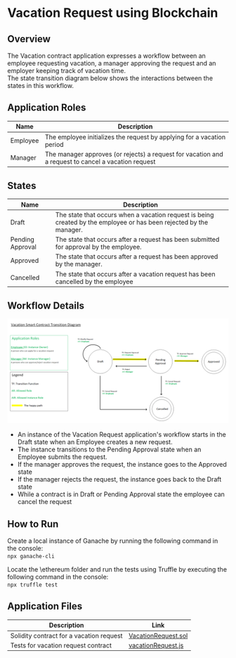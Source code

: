 Vacation Request using Blockchain
==================================

Overview
---------

The Vacation contract application expresses a workflow between an employee requesting vacation,
a manager approving the request and an employer keeping track of vacation time.  
The state transition diagram below shows the interactions between the states in this workflow. 

Application Roles 
------------------

| Name  |  Description |
|------------|-------------------------------------------------------------------------------------------|
| Employee  |  The employee initializes the request by applying for a vacation period                              
| Manager |  The manager approves (or rejects) a request for vacation and a request to cancel a vacation request |


States 
-------

| Name  |  Description |
|----------|-------------------------------------------------------------------------------------------|
| Draft  | The state that occurs when a vacation request is being created by the employee or has been rejected by the manager.  |
| Pending Approval  | The state that occurs after a request has been submitted for approval by the employee.  |
| Approved  | The state that occurs after a request has been approved by the manager.  |
| Cancelled  | The state that occurs after a vacation request has been cancelled by the employee  |

Workflow Details
----------------

![state diagram of workflow](ethereum/media/Vacation%20SmartContract%20Transition%20Diagram.png)
 
- An instance of the Vacation Request application's workflow starts in the Draft state when an Employee creates a new request.  
- The instance transitions to the Pending Approval state when an Employee submits the request.
- If the manager approves the request, the instance goes to the Approved state
- If the manager rejects the request, the instance goes back to the Draft state
- While a contract is in Draft or Pending Approval state the employee can cancel the request

How to Run
----------

Create a local instance of Ganache by running the following command in the console:  
`npx ganache-cli`

Locate the \ethereum folder and run the tests using Truffle by executing the following command in the console:  
`npx truffle test`


Application Files
-----------------

|Description | Link|
|------------|-----|
|Solidity contract for a vacation request | [VacationRequest.sol](ethereum/contracts/VacationRequest.sol)|
|Tests for vacation request contract | [vacationRequest.js](ethereum/test/vacationRequest.js)|